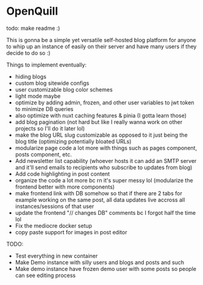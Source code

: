 # OpenQuill

todo: make readme :)

This is gonna be a simple yet versatile self-hosted blog platform for anyone to whip up an instance of easily on their server and have many users if they decide to do so :)


Things to implement eventually:
- hiding blogs
- custom blog sitewide configs
- user customizable blog color schemes
- light mode maybe
- optimize by adding admin, frozen, and other user variables to jwt token to minimize DB queries
- also optimize with nuxt caching features & pinia (I gotta learn those)
- add blog pagination (not hard but like I really wanna work on other projects so I'll do it later lol)
- make the blog URL slug customizable as opposed to it just being the blog title (optimizing potentially bloated URLs)
- modularize page code a lot more with things such as pages component, posts component, etc.
- Add newsletter list capability (whoever hosts it can add an SMTP server and it'll send emails to recipients who subscribe to updates from blog)
- Add code highlighting in post content
- organize the code a lot more bc rn it's super messy lol (modularize the frontend better with more components)
- make frontend link with DB somehow so that if there are 2 tabs for example working on the same post, all data updates live accross all instances/sessions of that user
- update the frontend "// changes DB" comments bc I forgot half the time lol
- Fix the mediocre docker setup
- copy paste support for images in post editor


TODO: 
- Test everything in new container
- Make Demo instance with silly users and blogs and posts and such
- Make demo instance have frozen demo user with some posts so people can see editing process